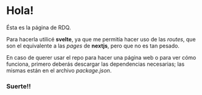 # Hola!

Ésta es la página de RDQ.

Para hacerla utilicé __svelte__, ya que me permitía hacer uso de las _routes_, que son el equivalente a las _pages_ de __nextjs__, pero que no es tan pesado.

En caso de querer usar el repo para hacer una página web o para ver cómo funciona, primero deberás descargar las dependencias necesarias; las mismas están en el archivo _package.json_.

### Suerte!!